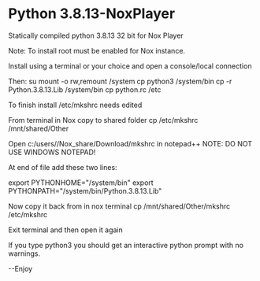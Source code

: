#  Python 3.8.13-NoxPlayer

Statically compiled python 3.8.13 32 bit for Nox Player

Note: To install root must be enabled for Nox instance.

Install using a terminal or your choice and open a console/local connection

Then:
su
mount -o rw,remount /system
cp python3 /system/bin
cp -r Python.3.8.13.Lib /system/bin
cp python.rc /etc

To finish install /etc/mkshrc needs edited 

From terminal in Nox copy to shared folder
cp /etc/mkshrc /mnt/shared/Other

Open c:/users/<username>/Nox_share/Download/mkshrc in notepad++
NOTE:  DO NOT USE WINDOWS NOTEPAD!

At end of file add these two lines:

export PYTHONHOME="/system/bin"
export PYTHONPATH="/system/bin/Python.3.8.13.Lib"

Now copy it back from in nox terminal
cp /mnt/shared/Other/mkshrc /etc/mkshrc

Exit terminal and then open it again

If you type python3 you should get an interactive python prompt with no warnings.

--Enjoy
